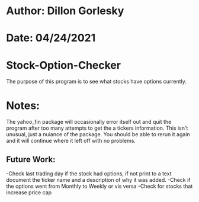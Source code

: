 # Author: Dillon Gorlesky
# Date: 04/24/2021

# Stock-Option-Checker
The purpose of this program is to see what stocks have options currently.

# Notes:
The yahoo_fin package will occasionally error itself out and quit the program after too many attempts to get the a tickers information. This isn't unusual, just a nuiance of the package. You should be able to rerun it again and it will continue where it left off with no problems.

Future Work:
------------
-Check last trading day if the stock had options, if not print to a text document the ticker name and a description of why it was added.
-Check if the options went from Monthly to Weekly or vis versa
-Check for stocks that increase price cap

